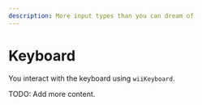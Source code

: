 ```yaml
---
description: More input types than you can dream of
---
```


# Keyboard

You interact with the keyboard using `wiiKeyboard`.

TODO: Add more content.
